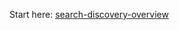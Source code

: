 
Start here:  [search-discovery-overview](https://github.com/department-of-veterans-affairs/va.gov-team/blob/master/teams/vsa/teams/search-discovery/03-2022-transition-doc/search-discovery-overview.md)
